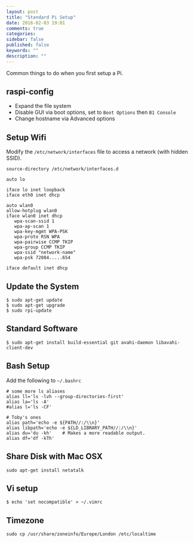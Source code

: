 ```yaml
---
layout: post
title: "Standard Pi Setup"
date: 2016-02-03 19:01
comments: true
categories: 
sidebar: false
published: false
keywords: ""
description: ""
---
```


Common things to do when you first setup a Pi.

<!-- more -->

## raspi-config

* Expand the file system
* Disable GUI via boot options, set to `Boot Options` then `B1 Console`
* Change hostname via Advanced options


## Setup Wifi

Modify the `/etc/network/interfaces` file to access a network (with hidden SSID).

    source-directory /etc/network/interfaces.d

    auto lo

    iface lo inet loopback
    iface eth0 inet dhcp

    auto wlan0
    allow-hotplug wlan0
    iface wlan0 inet dhcp
       wpa-scan-ssid 1
       wpa-ap-scan 1
       wpa-key-mgmt WPA-PSK
       wpa-proto RSN WPA
       wpa-pairwise CCMP TKIP
       wpa-group CCMP TKIP
       wpa-ssid "network-name"
       wpa-psk 72084.....654

    iface default inet dhcp


## Update the System

    $ sudo apt-get update
    $ sudo apt-get upgrade
    $ sudo rpi-update


## Standard Software

    $ sudo apt-get install build-essential git avahi-daemon libavahi-client-dev


## Bash Setup

Add the following to `~/.bashrc`

    # some more ls aliases
    alias ll='ls -lvh --group-directories-first'
    alias la='ls -A'
    #alias l='ls -CF'

    # Toby's ones
    alias path='echo -e ${PATH//:/\\n}'
    alias libpath='echo -e ${LD_LIBRARY_PATH//:/\\n}'
    alias du='du -kh'    # Makes a more readable output.
    alias df='df -kTh'


## Share Disk with Mac OSX

    sudo apt-get install netatalk


## Vi setup

    $ echo 'set nocompatible' > ~/.vimrc


## Timezone

    sudo cp /usr/share/zoneinfo/Europe/London /etc/localtime